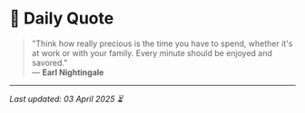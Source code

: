 # 📜 Daily Quote

> "Think how really precious is the time you have to spend, whether it's at work or with your family. Every minute should be enjoyed and savored."  
> — **Earl Nightingale**

---

_Last updated: 03 April 2025 ⏳_
